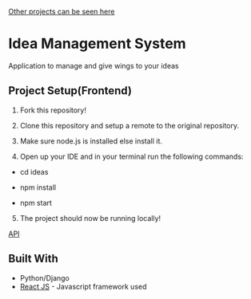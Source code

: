 <a href="https://github.com/MohanChhabaria">Other projects can be seen here</a>


# Idea Management System

Application to manage and give wings to your ideas

## Project Setup(Frontend)

1. Fork this repository!

2. Clone this repository and setup a remote to the original repository.

3. Make sure node.js is installed else install it.

4. Open up your IDE and in your terminal run the following commands:

 * cd ideas

 * npm install

 * npm start

5. The project should now be running locally!

<a href="">API</a>


## Built With

* Python/Django 
* [React JS](https://reactjs.org/) - Javascript framework used


